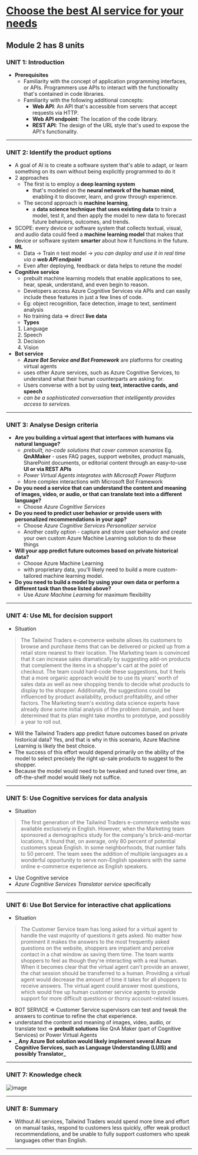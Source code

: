# [Choose the best AI service for your needs](https://docs.microsoft.com/en-us/learn/modules/ai-machine-learning-fundamentals/)
## Module 2 has 8 units
### UNIT 1: Introduction
- **Prerequisites**
  - Familiarity with the concept of application programming interfaces, or APIs. Programmers use APIs to interact with the functionality that's contained in code libraries.
  - Familiarity with the following additional concepts:
    - **Web API**: An API that's accessible from servers that accept requests via HTTP.
    - **Web API endpoint**: The location of the code library.
    - **REST API**: The design of the URL style that's used to expose the API's functionality.
---
### UNIT 2: Identify the product options
-  A goal of AI is to create a software system that's able to adapt, or learn something on its own without being explicitly programmed to do it
- 2 approaches
  - The first is to employ a **deep learning system** 
    - that's modeled on the **neural network of the human mind**, enabling it to discover, learn, and grow through experience.
  - The second approach is **machine learning**,
    - a **data science technique that uses existing data** to train a model, test it, and then apply the model to new data to forecast future behaviors, outcomes, and trends.
 - SCOPE:  every device or software system that collects textual, visual, and audio data could feed a **machine learning model** that makes that device or software system **smarter** about how it functions in the future.
- **ML**
  - Data -> Train n test model -> _you can deploy and use it in real time via a **web API endpoint**_
  - Even after deploying, feedback or data helps to retune the model
- **Cognitive service**
  - prebuilt machine learning models that enable applications to see, hear, speak, understand, and even begin to reason.
  - Developers access Azure Cognitive Services via APIs and can easily include these features in just a few lines of code.
  - Eg: object recognition, face detection, image to text, sentiment analysis
  - No training data => direct **live data**
  - **Types**
  1. Language
  2. Speech
  3. Decision
  4. Vision
- **Bot service**
  - _**Azure Bot Service and Bot Framework**_ are platforms for creating virtual agents
  - uses other Azure services, such as Azure Cognitive Services, to understand what their human counterparts are asking for.
  - Users converse with a bot by using **text, interactive cards, and speech**
  - _can be a sophisticated conversation that intelligently provides access to services._
---
### UNIT 3: Analyse Design criteria
- **Are you building a virtual agent that interfaces with humans via natural language?**
  - _prebuilt, no-code solutions that cover common scenarios_ Eg. **QnAMaker** - uses FAQ pages, support websites, product manuals, SharePoint documents, or editorial content through an easy-to-use **UI or via REST APIs**
  - _Power Virtual Agents integrates with Microsoft Power Platform_
  - More complex interactions with Microsoft Bot Framework
- **Do you need a service that can understand the content and meaning of images, video, or audio, or that can translate text into a different language?**
  - Choose _Azure Cognitive Services_ 
- **Do you need to predict user behavior or provide users with personalized recommendations in your app?**
  - Choose _Azure Cognitive Services Personalizer service_
  - Another costly option -  capture and store user behavior and create your own custom Azure Machine Learning solution to do these things
- **Will your app predict future outcomes based on private historical data?**
  - Choose Azure Machine Learning
  - with proprietary data, you'll likely need to build a more custom-tailored machine learning model.
- **Do you need to build a model by using your own data or perform a different task than those listed above?**
  - Use _Azure Machine Learning_ for maximum flexibility
---
### UNIT 4: Use ML for decision support 
- Situation
>The Tailwind Traders e-commerce website allows its customers to browse and purchase items that can be delivered or picked up from a retail store nearest to their location. The Marketing team is convinced that it can increase sales dramatically by suggesting add-on products that complement the items in a shopper's cart at the point of checkout. The team could hard-code these suggestions, but it feels that a more organic approach would be to use its years' worth of sales data as well as new shopping trends to decide what products to display to the shopper. Additionally, the suggestions could be influenced by product availability, product profitability, and other factors. The Marketing team's existing data science experts have already done some initial analysis of the problem domain, and have determined that its plan might take months to prototype, and possibly a year to roll out.
  - Will the Tailwind Traders app predict future outcomes based on private historical data? Yes, and that is why in this scenario, Azure Machine Learning is likely the best choice. 
  - The success of this effort would depend primarily on the ability of the model to select precisely the right up-sale products to suggest to the shopper. 
  - Because the model would need to be tweaked and tuned over time, an off-the-shelf model would likely not suffice.
---
### UNIT 5: Use Cognitive services for data analysis
- Situation
>The first generation of the Tailwind Traders e-commerce website was available exclusively in English. However, when the Marketing team sponsored a demographics study for the company's brick-and-mortar locations, it found that, on average, only 80 percent of potential customers speak English. In some neighborhoods, that number falls to 50 percent. The team sees the addition of multiple languages as a wonderful opportunity to serve non-English speakers with the same online e-commerce experience as English speakers.
  - Use Cognitive service 
  - _Azure Cognitive Services Translator service_ specifically
---
### UNIT 6: Use Bot Service for interactive chat applications
- Situation
>The Customer Service team has long asked for a virtual agent to handle the vast majority of questions it gets asked. No matter how prominent it makes the answers to the most frequently asked questions on the website, shoppers are impatient and perceive contact in a chat window as saving them time. 
>The team wants shoppers to feel as though they're interacting with a real human. When it becomes clear that the virtual agent can't provide an answer, the chat session should be transferred to a human.
>Providing a virtual agent would decrease the amount of time it takes for all shoppers to receive answers. The virtual agent could answer most questions, which would free up human customer service agents to provide support for more difficult questions or thorny account-related issues.
  - BOT SERVICE => Customer Service supervisors can test and tweak the answers to continue to refine the chat experience.
  - understand the content and meaning of images, video, audio, or translate text => **prebuilt solutions** like QnA Maker (part of Cognitive Services) or Power Virtual Agents 
  - **_ Any Azure Bot solution would likely implement several Azure Cognitive Services, such as Language Understanding (LUIS) and possibly Translator_**
---
### UNIT 7: Knowledge check
![image](https://user-images.githubusercontent.com/43994542/119233801-3c619680-bb48-11eb-82d8-223a56b6f0e5.png)

---
### UNIT 8: Summary
- Without AI services, Tailwind Traders would spend more time and effort on manual tasks, respond to customers less quickly, offer weak product recommendations, and be unable to fully support customers who speak languages other than English.
  
---

